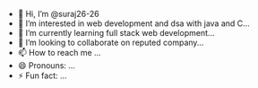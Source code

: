 - 👋 Hi, I’m @suraj26-26
- 👀 I’m interested in web development and dsa with java and C...
- 🌱 I’m currently learning full stack web development...
- 💞️ I’m looking to collaborate on reputed company...
- 📫 How to reach me ...
- 😄 Pronouns: ...
- ⚡ Fun fact: ...

<!---
suraj26-26/suraj26-26 is a ✨ special ✨ repository because its `README.md` (this file) appears on your GitHub profile.
You can click the Preview link to take a look at your changes.
--->
